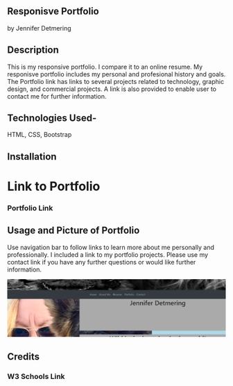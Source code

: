 ## Responisve Portfolio
by Jennifer Detmering

## Description

<p>This is my responsive portfolio. I compare it to an online resume. My responisve portfolio includes my personal and profesional history and goals. The Portfolio link has links to several projects related to technology, graphic design, and commercial projects. A link is also provided to enable user to contact me for further information.</p>

## Technologies Used- 
HTML, CSS, Bootstrap

## Installation

<h1>Link to Portfolio</h1>


<h3 href="https://kodiakshuksan.github.io/Responsive-Portfolio/">Portfolio Link</h3>



## Usage and Picture of Portfolio

<p>Use navigation bar to follow links to learn more about me personally and professionally. I included a link to my portfolio projects. Please use my contact link if you have any further questions or would like further information.</p>

<img src="assets/portfolio_ex.png" alt="clip of Jennifer Detmering's Portfolio Homepage" />



## Credits

<h3 href="w3schools.com">W3 Schools Link</h3>
